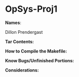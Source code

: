 # OpSys-Proj1

**Names**:

Dillon Prendergast


**Tar Contents:**


**How to Compile the Makefile:**


**Know Bugs/Unfinished Portions:**


**Considerations:**
